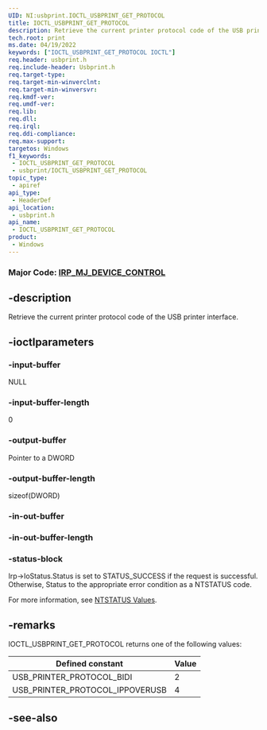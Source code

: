 ```yaml
---
UID: NI:usbprint.IOCTL_USBPRINT_GET_PROTOCOL
title: IOCTL_USBPRINT_GET_PROTOCOL
description: Retrieve the current printer protocol code of the USB printer interface.
tech.root: print
ms.date: 04/19/2022
keywords: ["IOCTL_USBPRINT_GET_PROTOCOL IOCTL"]
req.header: usbprint.h
req.include-header: Usbprint.h
req.target-type: 
req.target-min-winverclnt: 
req.target-min-winversvr: 
req.kmdf-ver: 
req.umdf-ver: 
req.lib: 
req.dll: 
req.irql: 
req.ddi-compliance: 
req.max-support: 
targetos: Windows
f1_keywords:
 - IOCTL_USBPRINT_GET_PROTOCOL
 - usbprint/IOCTL_USBPRINT_GET_PROTOCOL
topic_type:
 - apiref
api_type:
 - HeaderDef
api_location:
 - usbprint.h
api_name:
 - IOCTL_USBPRINT_GET_PROTOCOL
product:
 - Windows
---
```


### Major Code:  [IRP_MJ_DEVICE_CONTROL](/windows-hardware/drivers/kernel/irp-mj-device-control)

## -description

Retrieve the current printer protocol code of the USB printer interface.

## -ioctlparameters

### -input-buffer

NULL

### -input-buffer-length

0

### -output-buffer

Pointer to a DWORD

### -output-buffer-length

sizeof(DWORD)

### -in-out-buffer

### -in-out-buffer-length

### -status-block

Irp->IoStatus.Status is set to STATUS_SUCCESS if the request is successful.
Otherwise, Status to the appropriate error condition as a NTSTATUS code.

For more information, see [NTSTATUS Values](/windows-hardware/drivers/kernel/using-ntstatus-values).

## -remarks

IOCTL_USBPRINT_GET_PROTOCOL returns one of the following values:

| Defined constant | Value |
|--|--|
| USB_PRINTER_PROTOCOL_BIDI | 2 |
| USB_PRINTER_PROTOCOL_IPPOVERUSB | 4 |

## -see-also
